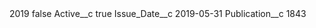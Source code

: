 <?xml version="1.0" encoding="UTF-8"?>
<CustomMetadata xmlns="http://soap.sforce.com/2006/04/metadata" xmlns:xsi="http://www.w3.org/2001/XMLSchema-instance" xmlns:xsd="http://www.w3.org/2001/XMLSchema">
    <label>2019</label>
    <protected>false</protected>
    <values>
        <field>Active__c</field>
        <value xsi:type="xsd:boolean">true</value>
    </values>
    <values>
        <field>Issue_Date__c</field>
        <value xsi:type="xsd:date">2019-05-31</value>
    </values>
    <values>
        <field>Publication__c</field>
        <value xsi:type="xsd:string">1843</value>
    </values>
</CustomMetadata>
